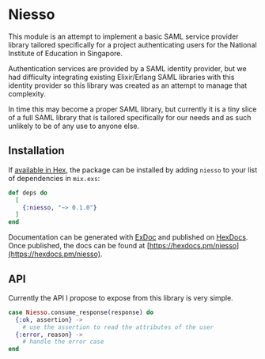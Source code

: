 # Niesso

This module is an attempt to implement a basic SAML service provider library
tailored specifically for a project authenticating users for the National
Institute of Education in Singapore.

Authentication services are provided by a SAML identity provider, but we had
difficulty integrating existing Elixir/Erlang SAML libraries with this identity
provider so this library was created as an attempt to manage that complexity.

In time this may become a proper SAML library, but currently it is a tiny
slice of a full SAML library that is tailored specifically for our needs and
as such unlikely to be of any use to anyone else.

## Installation

If [available in Hex](https://hex.pm/docs/publish), the package can be installed
by adding `niesso` to your list of dependencies in `mix.exs`:

```elixir
def deps do
  [
    {:niesso, "~> 0.1.0"}
  ]
end
```

Documentation can be generated with [ExDoc](https://github.com/elixir-lang/ex_doc)
and published on [HexDocs](https://hexdocs.pm). Once published, the docs can
be found at [https://hexdocs.pm/niesso](https://hexdocs.pm/niesso).

## API

Currently the API I propose to expose from this library is very simple.

```elixir
case Niesso.consume_response(response) do
  {:ok, assertion} ->
    # use the assertion to read the attributes of the user
  {:error, reason} ->
    # handle the error case
end
```